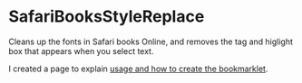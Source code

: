SafariBooksStyleReplace
=======================

Cleans up the fonts in Safari books Online, and removes the tag and higlight box that appears when you select text.

I created a page to explain [usage and how to create the bookmarklet](http://rareese.com/blog/cleaning-up-safari-books-fonts).

